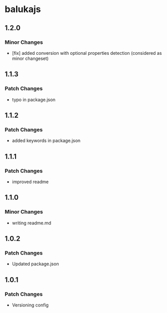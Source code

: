 # balukajs

## 1.2.0

### Minor Changes

- [fix] added conversion with optional properties detection (considered as minor changeset)

## 1.1.3

### Patch Changes

- typo in package.json

## 1.1.2

### Patch Changes

- added keywords in package.json

## 1.1.1

### Patch Changes

- improved readme

## 1.1.0

### Minor Changes

- writing readme.md

## 1.0.2

### Patch Changes

- Updated package.json

## 1.0.1

### Patch Changes

- Versioning config
